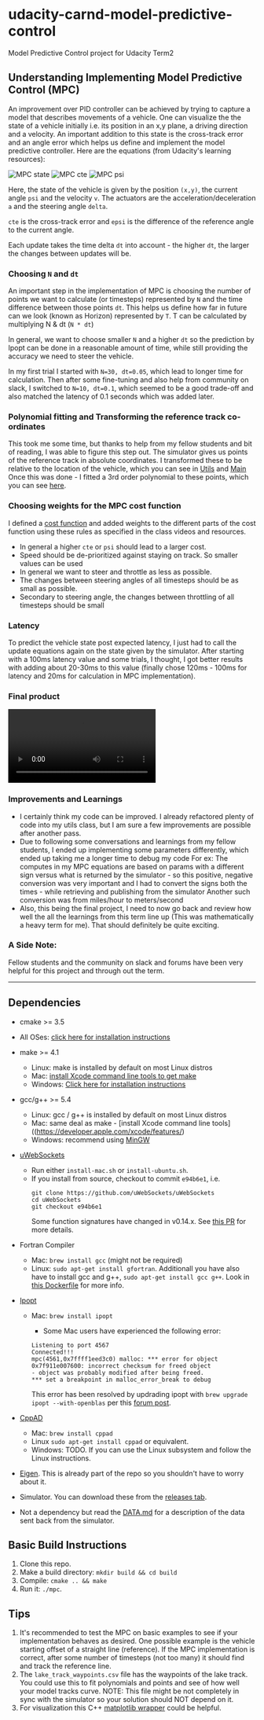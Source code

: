 # udacity-carnd-model-predictive-control
Model Predictive Control project for Udacity Term2


## Understanding Implementing Model Predictive Control (MPC)
An improvement over PID controller can be achieved by trying to capture a model that describes movements of a vehicle.
One can visualize the the state of a vehicle initially i.e. its position in an x,y plane, a driving direction and a velocity.
An important addition to this state is the cross-track error and an angle error which helps us define and implement the model predictive controller. Here are the equations (from Udacity's learning resources):

![MPC state](images/mpc_state.png)
![MPC cte](images/mpc_cte.png)
![MPC psi](images/mpc_psi.png)

Here, the state of the vehicle is given by the position `(x,y)`, the current angle `psi` and the velocity `v`.
The actuators are the acceleration/deceleration `a` and the steering angle `delta`.

`cte` is the cross-track error and `epsi` is the difference of the reference angle to the current angle.

Each update takes the time delta `dt` into account - the higher `dt`, the larger the changes between updates will be.

### Choosing `N` and `dt`
An important step in the implementation of MPC is choosing the number of points we want to calculate (or timesteps) represented by `N` and the time difference between those points `dt`. This helps us define how far in future can we look (known as Horizon) represented by `T`. T can be calculated by multiplying N & dt (`N * dt`)

In general, we want to choose smaller `N` and a higher `dt` so the prediction by Ipopt can be done in a reasonable amount
of time, while still providing the accuracy we need to steer the vehicle.

In my first trial I started with `N=30, dt=0.05`, which lead to longer time for calculation. Then after some fine-tuning and also help from community on slack, I switched to `N=10, dt=0.1`, which seemed to be a good trade-off and also matched the latency of 0.1 seconds which was added later.

### Polynomial fitting and Transforming the reference track co-ordinates

This took me some time, but thanks to help from my fellow students and bit of reading, I was able to figure this step out. The simulator gives us points of the reference track in absolute coordinates. I transformed these to be relative to the location of the vehicle, which you can see in [Utils](src/utils.cpp#L75) and [Main](src/main.cpp#L77)
Once this was done - I fitted a 3rd order polynomial to these points, which you can see [here](src/main.cpp#78).

### Choosing weights for the MPC cost function

I defined a [cost function](src/MPC.cpp#L56-L84) and added weights to the different parts of the cost function using these rules as specified in the class videos and resources.

- In general a higher `cte` or `psi` should lead to a larger cost.
- Speed should be de-prioritized against staying on track. So smaller values can be used
- In general we want to steer and throttle as less as possible.
- The changes between steering angles of all timesteps should be as small as possible.
- Secondary to steering angle, the changes between throttling of all timesteps should be small

### Latency
To predict the vehicle state post expected latency, I just had to call the update equations again on the state given by the simulator.
After starting with a 100ms latency value and some trials, I thought, I got better results with adding about 20-30ms to this value (finally chose 120ms - 100ms for latency and 20ms for calculation in MPC implementation).

### Final product

![MPC Final](videos/mpc.mp4)

### Improvements and Learnings

- I certainly think my code can be improved. I already refactored plenty of code into my utils class, but I am sure a few improvements are possible after another pass.
- Due to following some conversations and learnings from my fellow students, I ended up implementing some parameters differently, which ended up taking me a longer time to debug my code For ex: The computes in my MPC equations are based on params with a different sign versus what is returned by the simulator - so this positive, negative conversion was very important and I had to convert the signs both the times - while retrieving and publishing from the simulator
Another such conversion was from miles/hour to meters/second
- Also, this being the final project, I need to now go back and review how well the all the learnings from this term line up (This was mathematically a heavy term for me). That should definitely be quite exciting.


### A Side Note:
Fellow students and the community on slack and forums have been very helpful for this project and through out the term.

---

## Dependencies

* cmake >= 3.5
 * All OSes: [click here for installation instructions](https://cmake.org/install/)
* make >= 4.1
  * Linux: make is installed by default on most Linux distros
  * Mac: [install Xcode command line tools to get make](https://developer.apple.com/xcode/features/)
  * Windows: [Click here for installation instructions](http://gnuwin32.sourceforge.net/packages/make.htm)
* gcc/g++ >= 5.4
  * Linux: gcc / g++ is installed by default on most Linux distros
  * Mac: same deal as make - [install Xcode command line tools]((https://developer.apple.com/xcode/features/)
  * Windows: recommend using [MinGW](http://www.mingw.org/)
* [uWebSockets](https://github.com/uWebSockets/uWebSockets)
  * Run either `install-mac.sh` or `install-ubuntu.sh`.
  * If you install from source, checkout to commit `e94b6e1`, i.e.
    ```
    git clone https://github.com/uWebSockets/uWebSockets
    cd uWebSockets
    git checkout e94b6e1
    ```
    Some function signatures have changed in v0.14.x. See [this PR](https://github.com/udacity/CarND-MPC-Project/pull/3) for more details.
* Fortran Compiler
  * Mac: `brew install gcc` (might not be required)
  * Linux: `sudo apt-get install gfortran`. Additionall you have also have to install gcc and g++, `sudo apt-get install gcc g++`. Look in [this Dockerfile](https://github.com/udacity/CarND-MPC-Quizzes/blob/master/Dockerfile) for more info.
* [Ipopt](https://projects.coin-or.org/Ipopt)
  * Mac: `brew install ipopt`
       +  Some Mac users have experienced the following error:
       ```
       Listening to port 4567
       Connected!!!
       mpc(4561,0x7ffff1eed3c0) malloc: *** error for object 0x7f911e007600: incorrect checksum for freed object
       - object was probably modified after being freed.
       *** set a breakpoint in malloc_error_break to debug
       ```
       
       This error has been resolved by updrading ipopt with
       ```brew upgrade ipopt --with-openblas```
       per this [forum post](https://discussions.udacity.com/t/incorrect-checksum-for-freed-object/313433/19).

* [CppAD](https://www.coin-or.org/CppAD/)
  * Mac: `brew install cppad`
  * Linux `sudo apt-get install cppad` or equivalent.
  * Windows: TODO. If you can use the Linux subsystem and follow the Linux instructions.
* [Eigen](http://eigen.tuxfamily.org/index.php?title=Main_Page). This is already part of the repo so you shouldn't have to worry about it.
* Simulator. You can download these from the [releases tab](https://github.com/udacity/self-driving-car-sim/releases).
* Not a dependency but read the [DATA.md](./DATA.md) for a description of the data sent back from the simulator.


## Basic Build Instructions


1. Clone this repo.
2. Make a build directory: `mkdir build && cd build`
3. Compile: `cmake .. && make`
4. Run it: `./mpc`.

## Tips

1. It's recommended to test the MPC on basic examples to see if your implementation behaves as desired. One possible example
is the vehicle starting offset of a straight line (reference). If the MPC implementation is correct, after some number of timesteps
(not too many) it should find and track the reference line.
2. The `lake_track_waypoints.csv` file has the waypoints of the lake track. You could use this to fit polynomials and points and see of how well your model tracks curve. NOTE: This file might be not completely in sync with the simulator so your solution should NOT depend on it.
3. For visualization this C++ [matplotlib wrapper](https://github.com/lava/matplotlib-cpp) could be helpful.
